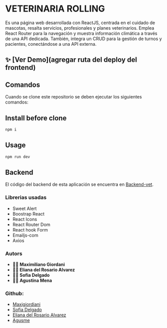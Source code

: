# VETERINARIA ROLLING

Es una página web desarrollada con ReactJS, centrada en el cuidado de mascotas, resalta servicios, profesionales y planes veterinarios. Emplea React Router para la navegación y muestra información climática a través de una API dedicada. También, integra un CRUD para la gestión de turnos y pacientes, conectándose a una API externa.

## ✨ [Ver Demo](agregar ruta del deploy del frontend) 

## Comandos

Cuando se clone este repositorio se deben ejecutar los siguientes comandos:

## Install before clone
```sh
npm i
```

## Usage
```sh
npm run dev
```
## Backend

El código del backend de esta aplicación se encuentra en [Backend-vet](https://github.com/Agusme/backend-vet).

### Librerias usadas
- Sweet Alert
- Boostrap React
- React Icons
- React Router Dom
- React hook Form
- Emailjs-com
- Axios 

### Autors
- 👨‍💻 **Maximiliano Giordani**
- 👩‍💻 **Eliana del Rosario Alvarez**
- 👩‍💻 **Sofia Delgado**
- 👩‍💻 **Agustina Mena**


### Github:
- [Maxigiordiani](https://github.com/maxigiordani)
- [Sofia Delgado]()
- [Eliana del Rosario Alvarez](https://github.com/rhoalvarez)
- [Agusme](https://github.com/Agusme)

